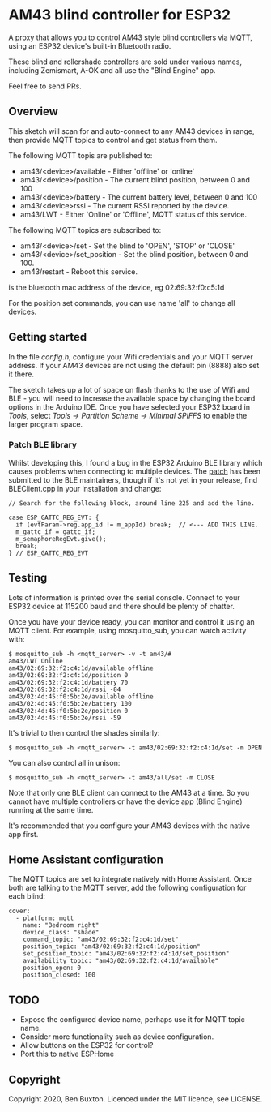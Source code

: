 # AM43  blind controller for ESP32

A proxy that allows you to control AM43 style blind controllers via MQTT,
using an ESP32 device's built-in Bluetooth radio.

These blind and rollershade controllers are sold under various names, including
Zemismart, A-OK and all use the "Blind Engine" app.

Feel free to send PRs.

## Overview
 
This sketch will scan for and auto-connect to any AM43 devices in range, then provide
MQTT topics to control and get status from them.

The following MQTT topis are published to:

- am43/&lt;device>/available - Either 'offline' or 'online'
- am43/&lt;device>/position  - The current blind position, between 0 and 100
- am43/&lt;device>/battery   - The current battery level, between 0 and 100
- am43/&lt;device>rssi       - The current RSSI reported by the device.
- am43/LWT                - Either 'Online' or 'Offline', MQTT status of this service.

The following MQTT topics are subscribed to:

- am43/&lt;device>/set          - Set the blind to 'OPEN', 'STOP' or 'CLOSE'
- am43/&lt;device>/set_position - Set the blind position, between 0 and 100.
- am43/restart               - Reboot this service.

<device> is the bluetooth mac address of the device, eg 02:69:32:f0:c5:1d

For the position set commands, you can use name 'all' to change all devices.

## Getting started

In the file *config.h*, configure your Wifi credentials and your MQTT server
address. If your AM43 devices are not using the default pin (8888) also set it
there.

The sketch takes up a lot of space on flash thanks to the use of Wifi and BLE - you
will need to increase the available space by changing the board options in the
Arduino IDE. Once you have selected your ESP32 board in *Tools*, select 
*Tools -> Partition Scheme -> Minimal SPIFFS* to enable the larger program space.

### Patch BLE library

Whilst developing this, I found a bug in the ESP32 Arduino BLE library
which causes problems when connecting to multiple devices. The
[patch](https://github.com/espressif/arduino-esp32/pull/4055)
has been submitted to the BLE maintainers, though if it's not yet in
your release, find BLEClient.cpp in your installation and change:

```
// Search for the following block, around line 225 and add the line.

case ESP_GATTC_REG_EVT: {
  if (evtParam->reg.app_id != m_appId) break;  // <--- ADD THIS LINE.
  m_gattc_if = gattc_if;
  m_semaphoreRegEvt.give();
  break;
} // ESP_GATTC_REG_EVT

```

## Testing

Lots of information is printed over the serial console. Connect to your ESP32 device
at 115200 baud and there should be plenty of chatter.

Once you have your device ready, you can monitor and control it using an MQTT
client. For example, using mosquitto_sub, you can watch activity with:

```
$ mosquitto_sub -h <mqtt_server> -v -t am43/#
am43/LWT Online
am43/02:69:32:f2:c4:1d/available offline
am43/02:69:32:f2:c4:1d/position 0
am43/02:69:32:f2:c4:1d/battery 70
am43/02:69:32:f2:c4:1d/rssi -84
am43/02:4d:45:f0:5b:2e/available offline
am43/02:4d:45:f0:5b:2e/battery 100
am43/02:4d:45:f0:5b:2e/position 0
am43/02:4d:45:f0:5b:2e/rssi -59
```

It's trivial to then control the shades similarly:

```
$ mosquitto_sub -h <mqtt_server> -t am43/02:69:32:f2:c4:1d/set -m OPEN
```

You can also control all in unison:

```
$ mosquitto_sub -h <mqtt_server> -t am43/all/set -m CLOSE
```

Note that only one BLE client can connect to the AM43 at a time. So you cannot
have multiple controllers or have the device app (Blind Engine) running at
the same time.

It's recommended that you configure your AM43 devices with the native app first.

## Home Assistant configuration

The MQTT topics are set to integrate natively with Home Assistant. Once both
are talking to the MQTT server, add the following configuration for each
blind:

```
cover:
  - platform: mqtt
    name: "Bedroom right"
    device_class: "shade"
    command_topic: "am43/02:69:32:f2:c4:1d/set"
    position_topic: "am43/02:69:32:f2:c4:1d/position"
    set_position_topic: "am43/02:69:32:f2:c4:1d/set_position"
    availability_topic: "am43/02:69:32:f2:c4:1d/available"
    position_open: 0
    position_closed: 100

```

## TODO

 - Expose the configured device name, perhaps use it for MQTT topic name.
 - Consider more functionality such as device configuration.
 - Allow buttons on the ESP32 for control?
 - Port this to native ESPHome

## Copyright

Copyright 2020, Ben Buxton. Licenced under the MIT licence, see LICENSE.
